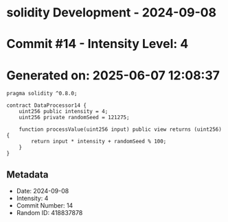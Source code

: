 ﻿# solidity Development - 2024-09-08
# Commit #14 - Intensity Level: 4
# Generated on: 2025-06-07 12:08:37
```solidity
pragma solidity ^0.8.0;

contract DataProcessor14 {
    uint256 public intensity = 4;
    uint256 private randomSeed = 121275;

    function processValue(uint256 input) public view returns (uint256) {
        return input * intensity + randomSeed % 100;
    }
}
```
## Metadata
- Date: 2024-09-08
- Intensity: 4
- Commit Number: 14
- Random ID: 418837878
